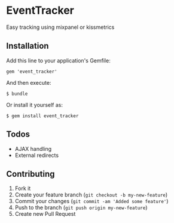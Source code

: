 # EventTracker

Easy tracking using mixpanel or kissmetrics

## Installation

Add this line to your application's Gemfile:

    gem 'event_tracker'

And then execute:

    $ bundle

Or install it yourself as:

    $ gem install event_tracker

## Todos

* AJAX handling
* External redirects

## Contributing

1. Fork it
2. Create your feature branch (`git checkout -b my-new-feature`)
3. Commit your changes (`git commit -am 'Added some feature'`)
4. Push to the branch (`git push origin my-new-feature`)
5. Create new Pull Request
